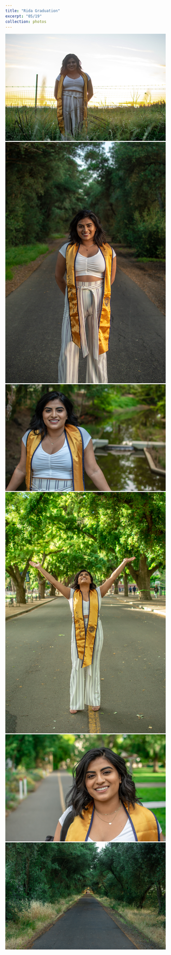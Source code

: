 ```yaml
---
title: "Rida Graduation"
excerpt: "05/19"
collection: photos
---
```


<img src="/images/portfolio/RidaGrad/rida1.jpg">

<img src="/images/portfolio/RidaGrad/rida2.jpg">

<img src="/images/portfolio/RidaGrad/rida3.jpg">

<img src="/images/portfolio/RidaGrad/rida4.jpg">

<img src="/images/portfolio/RidaGrad/rida5.jpg">

<img src="/images/portfolio/RidaGrad/road.jpg">
